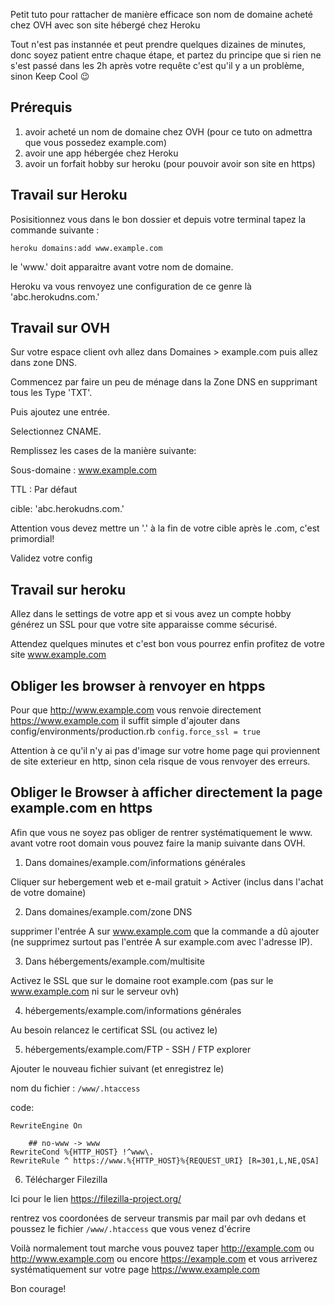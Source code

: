 Petit tuto pour rattacher de manière efficace son nom de domaine acheté chez OVH avec son site hébergé chez Heroku

Tout n'est pas instannée et peut prendre quelques dizaines de minutes, donc soyez patient entre chaque étape, et partez du principe que si rien ne s'est passé dans les 2h après votre requête c'est qu'il y a un problème, sinon Keep Cool 😉

## Prérequis

1) avoir acheté un nom de domaine chez OVH (pour ce tuto on admettra que vous possedez example.com)
2) avoir une app hébergée chez Heroku
3) avoir un forfait hobby sur heroku (pour pouvoir avoir son site en https)

## Travail sur Heroku

Posisitionnez vous dans le bon dossier et depuis votre terminal tapez la commande suivante :
```
heroku domains:add www.example.com
```
le 'www.' doit apparaitre avant votre nom de domaine.

Heroku va vous renvoyez une configuration de ce genre là 'abc.herokudns.com.'

## Travail sur OVH

Sur votre espace client ovh allez dans Domaines > example.com puis allez dans zone DNS.

Commencez par faire un peu de ménage dans la Zone DNS en supprimant tous les Type 'TXT'.

Puis ajoutez une entrée.

Selectionnez CNAME.

Remplissez les cases de la manière suivante:

Sous-domaine : www.example.com

TTL : Par défaut

cible: 'abc.herokudns.com.'

Attention vous devez mettre un '.' à la fin de votre cible après le .com, c'est primordial!

Validez votre config

## Travail sur heroku
Allez dans le settings de votre app et si vous avez un compte hobby générez un SSL pour que votre site apparaisse comme sécurisé.

Attendez quelques minutes et c'est bon vous pourrez enfin profitez de votre site www.example.com 

## Obliger les browser à renvoyer en htpps
Pour que http://www.example.com vous renvoie directement https://www.example.com il suffit simple d'ajouter dans config/environments/production.rb
`config.force_ssl = true` 

Attention à ce qu'il n'y ai pas d'image sur votre home page qui proviennent de site exterieur en http, sinon cela risque de vous renvoyer des erreurs.


## Obliger le Browser à afficher directement la page example.com en https
Afin que vous ne soyez pas obliger de rentrer systématiquement le www. avant votre root domain vous pouvez faire la manip suivante dans OVH.

1) Dans domaines/example.com/informations générales

Cliquer sur hebergement web et e-mail gratuit > Activer (inclus dans l'achat de votre domaine)

2) Dans domaines/example.com/zone DNS

supprimer l'entrée A sur www.example.com que la commande a dû ajouter (ne supprimez surtout pas l'entrée A sur example.com avec l'adresse IP).

3) Dans hébergements/example.com/multisite

Activez le SSL que sur le domaine root example.com (pas sur le www.example.com ni sur le serveur ovh)

4)  hébergements/example.com/informations générales 

Au besoin relancez le certificat SSL (ou activez le)

5) hébergements/example.com/FTP - SSH / FTP explorer

Ajouter le nouveau fichier suivant (et enregistrez le)

nom du fichier : `/www/.htaccess`

code: 

``` 
RewriteEngine On

	## no-www -> www
RewriteCond %{HTTP_HOST} !^www\.
RewriteRule ^ https://www.%{HTTP_HOST}%{REQUEST_URI} [R=301,L,NE,QSA]
```

6) Télécharger Filezilla

Ici pour le lien https://filezilla-project.org/

rentrez vos coordonées de serveur transmis par mail par ovh dedans et poussez le fichier `/www/.htaccess` que vous venez d'écrire


Voilà normalement tout marche vous pouvez taper  http://example.com ou http://www.example.com ou encore https://example.com et vous arriverez systématiquement sur votre page https://www.example.com

Bon courage!
